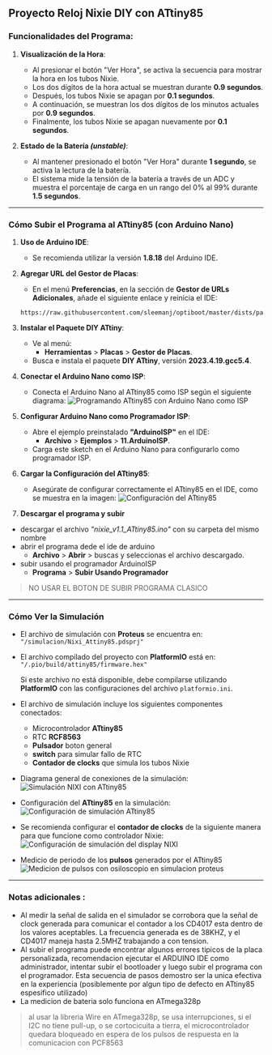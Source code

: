 
## Proyecto Reloj Nixie DIY con ATtiny85

### Funcionalidades del Programa:

1. **Visualización de la Hora**:
   - Al presionar el botón "Ver Hora", se activa la secuencia para mostrar la hora en los tubos Nixie.
   - Los dos dígitos de la hora actual se muestran durante **0.9 segundos**.
   - Después, los tubos Nixie se apagan por **0.1 segundos**.
   - A continuación, se muestran los dos dígitos de los minutos actuales por **0.9 segundos**.
   - Finalmente, los tubos Nixie se apagan nuevamente por **0.1 segundos**.

2. **Estado de la Batería *(unstable)***:
   - Al mantener presionado el botón "Ver Hora" durante **1 segundo**, se activa la lectura de la batería.
   - El sistema mide la tensión de la batería a través de un ADC y muestra el porcentaje de carga en un rango del 0% al 99% durante **1.5 segundos**.

---

### Cómo Subir el Programa al ATtiny85 (con Arduino Nano)

1. **Uso de Arduino IDE**:
   - Se recomienda utilizar la versión **1.8.18** del Arduino IDE.

2. **Agregar URL del Gestor de Placas**:
   - En el menú **Preferencias**, en la sección de **Gestor de URLs Adicionales**, añade el siguiente enlace y reinicia el IDE:
   ``` 
   https://raw.githubusercontent.com/sleemanj/optiboot/master/dists/package_gogo_diy_attiny_index.json 
   ```

3. **Instalar el Paquete DIY ATtiny**:
   - Ve al menú:
     - **Herramientas** > **Placas** > **Gestor de Placas**.
   - Busca e instala el paquete **DIY ATtiny**, versión **2023.4.19.gcc5.4**.

4. **Conectar el Arduino Nano como ISP**:
   - Conecta el Arduino Nano al ATtiny85 como ISP según el siguiente diagrama:
   ![Programando ATtiny85 con Arduino Nano como ISP](img/Attiny_programming_arduino_as_ISP.jpg)

5. **Configurar Arduino Nano como Programador ISP**:
   - Abre el ejemplo preinstalado **"ArduinoISP"** en el IDE:
     - **Archivo** > **Ejemplos** > **11.ArduinoISP**.
   - Carga este sketch en el Arduino Nano para configurarlo como programador ISP.

6. **Cargar la Configuración del ATtiny85**:
   - Asegúrate de configurar correctamente el ATtiny85 en el IDE, como se muestra en la imagen:
   ![Configuración del ATtiny85](img/Attiny_config.jpg)

7. **Descargar el programa y subir**
-  descargar el archivo *"nixie_v1.1_ATtiny85.ino"* con su carpeta del mismo nombre
- abrir el programa dede el ide de arduino
   -  **Archivo** > **Abrir** > buscas y seleccionas el archivo descargado.
- subir usando el programador ArduinoISP
   -  **Programa** > **Subir Usando Programador**
> NO USAR EL BOTON DE SUBIR PROGRAMA CLASICO

---

### Cómo Ver la Simulación

- El archivo de simulación con **Proteus** se encuentra en:  
  `"/simulacion/Nixi_Attiny85.pdsprj"`
  
- El archivo compilado del proyecto con **PlatformIO** está en:  
  `"/.pio/build/attiny85/firmware.hex"`

  Si este archivo no está disponible, debe compilarse utilizando **PlatformIO** con las configuraciones del archivo `platformio.ini`.

- El archivo de simulación incluye los siguientes componentes conectados:
  - Microcontrolador **ATtiny85**
  - RTC **RCF8563**
  - **Pulsador** boton general
  - **switch** para simular fallo de RTC
  - **Contador de clocks** que simula los tubos Nixie

- Diagrama general de conexiones de la simulación:
  ![Simulación NIXI con ATtiny85](img/simulacion_nixi_ATtiny85.png)

- Configuración del **ATtiny85** en la simulación:
  ![Configuración de simulación ATtiny85](img/ATtiny85_simulacion_config.png)

- Se recomienda configurar el **contador de clocks** de la siguiente manera para que funcione como controlador Nixie:
  ![Configuración de simulación del display NIXI](img/simulacion_configuracion_contador_CLK.png)

- Medicio de periodo de los **pulsos** generados por el ATtiny85
   ![Medicion de pulsos con osiloscopio en simulacion proteus](img/simulacion_pulsos_ATtiny85_CLK.png)

---

### Notas adicionales :
- Al medir la señal de salida en el simulador se corrobora que la señal de clock generada para comunicar el contador a los CD4017 esta dentro de los valores aceptables. La frecuencia generada es de 38KHZ, y el CD4017 maneja hasta 2.5MHZ trabajando a con tension.
- Al subir el programa puede encontrar algunos errores tipicos de la placa personalizada, recomendacion ejecutar el ARDUINO IDE como administrador, intentar subir el bootloader y luego subir el programa con el programador. Esta secuencia de pasos demostro ser la unica efectiva en la experiencia (posiblemente por algun tipo de defecto en ATtiny85 espesifico utilizado)
- La medicion de bateria solo funciona en ATmega328p
> al usar la libreria Wire en ATmega328p, se usa interrupciones, si el I2C no tiene pull-up, o se cortocicuita a tierra, el microcontrolador quedara bloqueado en espera de los pulsos de respuesta en la comunicacion con PCF8563
